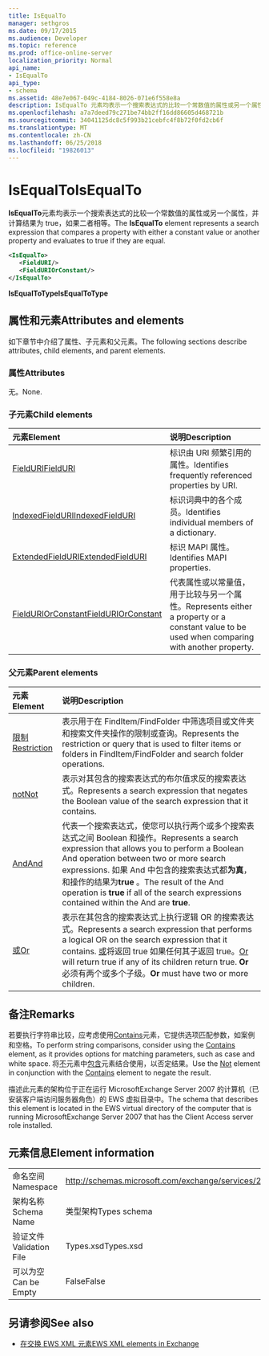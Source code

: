 ```yaml
---
title: IsEqualTo
manager: sethgros
ms.date: 09/17/2015
ms.audience: Developer
ms.topic: reference
ms.prod: office-online-server
localization_priority: Normal
api_name:
- IsEqualTo
api_type:
- schema
ms.assetid: 48e7e067-049c-4184-8026-071e6f558e8a
description: IsEqualTo 元素均表示一个搜索表达式的比较一个常数值的属性或另一个属性，并计算结果为 true，如果二者相等。
ms.openlocfilehash: a7a7deed79c271be74bb2ff16dd86605d468721b
ms.sourcegitcommit: 34041125dc8c5f993b21cebfc4f8b72f0fd2cb6f
ms.translationtype: MT
ms.contentlocale: zh-CN
ms.lasthandoff: 06/25/2018
ms.locfileid: "19826013"
---
```

# <a name="isequalto"></a><span data-ttu-id="2a0ef-103">IsEqualTo</span><span class="sxs-lookup"><span data-stu-id="2a0ef-103">IsEqualTo</span></span>

<span data-ttu-id="2a0ef-104">**IsEqualTo**元素均表示一个搜索表达式的比较一个常数值的属性或另一个属性，并计算结果为 true，如果二者相等。</span><span class="sxs-lookup"><span data-stu-id="2a0ef-104">The **IsEqualTo** element represents a search expression that compares a property with either a constant value or another property and evaluates to true if they are equal.</span></span> 
  
```xml
<IsEqualTo>
   <FieldURI/>
   <FieldURIOrConstant/>
</IsEqualTo>
```

 <span data-ttu-id="2a0ef-105">**IsEqualToType**</span><span class="sxs-lookup"><span data-stu-id="2a0ef-105">**IsEqualToType**</span></span>
## <a name="attributes-and-elements"></a><span data-ttu-id="2a0ef-106">属性和元素</span><span class="sxs-lookup"><span data-stu-id="2a0ef-106">Attributes and elements</span></span>

<span data-ttu-id="2a0ef-107">如下章节中介绍了属性、子元素和父元素。</span><span class="sxs-lookup"><span data-stu-id="2a0ef-107">The following sections describe attributes, child elements, and parent elements.</span></span>
  
### <a name="attributes"></a><span data-ttu-id="2a0ef-108">属性</span><span class="sxs-lookup"><span data-stu-id="2a0ef-108">Attributes</span></span>

<span data-ttu-id="2a0ef-109">无。</span><span class="sxs-lookup"><span data-stu-id="2a0ef-109">None.</span></span>
  
### <a name="child-elements"></a><span data-ttu-id="2a0ef-110">子元素</span><span class="sxs-lookup"><span data-stu-id="2a0ef-110">Child elements</span></span>

|<span data-ttu-id="2a0ef-111">**元素**</span><span class="sxs-lookup"><span data-stu-id="2a0ef-111">**Element**</span></span>|<span data-ttu-id="2a0ef-112">**说明**</span><span class="sxs-lookup"><span data-stu-id="2a0ef-112">**Description**</span></span>|
|:-----|:-----|
|[<span data-ttu-id="2a0ef-113">FieldURI</span><span class="sxs-lookup"><span data-stu-id="2a0ef-113">FieldURI</span></span>](fielduri.md) <br/> |<span data-ttu-id="2a0ef-114">标识由 URI 频繁引用的属性。</span><span class="sxs-lookup"><span data-stu-id="2a0ef-114">Identifies frequently referenced properties by URI.</span></span>  <br/> |
|[<span data-ttu-id="2a0ef-115">IndexedFieldURI</span><span class="sxs-lookup"><span data-stu-id="2a0ef-115">IndexedFieldURI</span></span>](indexedfielduri.md) <br/> |<span data-ttu-id="2a0ef-116">标识词典中的各个成员。</span><span class="sxs-lookup"><span data-stu-id="2a0ef-116">Identifies individual members of a dictionary.</span></span>  <br/> |
|[<span data-ttu-id="2a0ef-117">ExtendedFieldURI</span><span class="sxs-lookup"><span data-stu-id="2a0ef-117">ExtendedFieldURI</span></span>](extendedfielduri.md) <br/> |<span data-ttu-id="2a0ef-118">标识 MAPI 属性。</span><span class="sxs-lookup"><span data-stu-id="2a0ef-118">Identifies MAPI properties.</span></span>  <br/> |
|[<span data-ttu-id="2a0ef-119">FieldURIOrConstant</span><span class="sxs-lookup"><span data-stu-id="2a0ef-119">FieldURIOrConstant</span></span>](fielduriorconstant.md) <br/> |<span data-ttu-id="2a0ef-120">代表属性或以常量值，用于比较与另一个属性。</span><span class="sxs-lookup"><span data-stu-id="2a0ef-120">Represents either a property or a constant value to be used when comparing with another property.</span></span>  <br/> |
   
### <a name="parent-elements"></a><span data-ttu-id="2a0ef-121">父元素</span><span class="sxs-lookup"><span data-stu-id="2a0ef-121">Parent elements</span></span>

|<span data-ttu-id="2a0ef-122">**元素**</span><span class="sxs-lookup"><span data-stu-id="2a0ef-122">**Element**</span></span>|<span data-ttu-id="2a0ef-123">**说明**</span><span class="sxs-lookup"><span data-stu-id="2a0ef-123">**Description**</span></span>|
|:-----|:-----|
|[<span data-ttu-id="2a0ef-124">限制</span><span class="sxs-lookup"><span data-stu-id="2a0ef-124">Restriction</span></span>](restriction.md) <br/> |<span data-ttu-id="2a0ef-125">表示用于在 FindItem/FindFolder 中筛选项目或文件夹和搜索文件夹操作的限制或查询。</span><span class="sxs-lookup"><span data-stu-id="2a0ef-125">Represents the restriction or query that is used to filter items or folders in FindItem/FindFolder and search folder operations.</span></span>  <br/> |
|[<span data-ttu-id="2a0ef-126">not</span><span class="sxs-lookup"><span data-stu-id="2a0ef-126">Not</span></span>](not.md) <br/> |<span data-ttu-id="2a0ef-127">表示对其包含的搜索表达式的布尔值求反的搜索表达式。</span><span class="sxs-lookup"><span data-stu-id="2a0ef-127">Represents a search expression that negates the Boolean value of the search expression that it contains.</span></span>  <br/> |
|[<span data-ttu-id="2a0ef-128">And</span><span class="sxs-lookup"><span data-stu-id="2a0ef-128">And</span></span>](and.md) <br/> |<span data-ttu-id="2a0ef-129">代表一个搜索表达式，使您可以执行两个或多个搜索表达式之间 Boolean 和操作。</span><span class="sxs-lookup"><span data-stu-id="2a0ef-129">Represents a search expression that allows you to perform a Boolean And operation between two or more search expressions.</span></span> <span data-ttu-id="2a0ef-130">如果 And 中包含的搜索表达式都**为真**，和操作的结果为**true** 。</span><span class="sxs-lookup"><span data-stu-id="2a0ef-130">The result of the And operation is **true** if all of the search expressions contained within the And are **true**.</span></span>  <br/> |
|[<span data-ttu-id="2a0ef-131">或</span><span class="sxs-lookup"><span data-stu-id="2a0ef-131">Or</span></span>](or.md) <br/> |<span data-ttu-id="2a0ef-132">表示在其包含的搜索表达式上执行逻辑 OR 的搜索表达式。</span><span class="sxs-lookup"><span data-stu-id="2a0ef-132">Represents a search expression that performs a logical OR on the search expression that it contains.</span></span> <span data-ttu-id="2a0ef-133">[或](or.md)将返回 true 如果任何其子返回 true。</span><span class="sxs-lookup"><span data-stu-id="2a0ef-133">[Or](or.md) will return true if any of its children return true.</span></span> <span data-ttu-id="2a0ef-134">**Or** 必须有两个或多个子级。</span><span class="sxs-lookup"><span data-stu-id="2a0ef-134">**Or** must have two or more children.</span></span>  <br/> |
   
## <a name="remarks"></a><span data-ttu-id="2a0ef-135">备注</span><span class="sxs-lookup"><span data-stu-id="2a0ef-135">Remarks</span></span>

<span data-ttu-id="2a0ef-136">若要执行字符串比较，应考虑使用[Contains](contains.md)元素，它提供选项匹配参数，如案例和空格。</span><span class="sxs-lookup"><span data-stu-id="2a0ef-136">To perform string comparisons, consider using the [Contains](contains.md) element, as it provides options for matching parameters, such as case and white space.</span></span> <span data-ttu-id="2a0ef-137">将[不](not.md)元素中[包含](contains.md)元素结合使用，以否定结果。</span><span class="sxs-lookup"><span data-stu-id="2a0ef-137">Use the [Not](not.md) element in conjunction with the [Contains](contains.md) element to negate the result.</span></span> 
  
<span data-ttu-id="2a0ef-138">描述此元素的架构位于正在运行 MicrosoftExchange Server 2007 的计算机（已安装客户端访问服务器角色）的 EWS 虚拟目录中。</span><span class="sxs-lookup"><span data-stu-id="2a0ef-138">The schema that describes this element is located in the EWS virtual directory of the computer that is running MicrosoftExchange Server 2007 that has the Client Access server role installed.</span></span>
  
## <a name="element-information"></a><span data-ttu-id="2a0ef-139">元素信息</span><span class="sxs-lookup"><span data-stu-id="2a0ef-139">Element information</span></span>

|||
|:-----|:-----|
|<span data-ttu-id="2a0ef-140">命名空间</span><span class="sxs-lookup"><span data-stu-id="2a0ef-140">Namespace</span></span>  <br/> |http://schemas.microsoft.com/exchange/services/2006/types  <br/> |
|<span data-ttu-id="2a0ef-141">架构名称</span><span class="sxs-lookup"><span data-stu-id="2a0ef-141">Schema Name</span></span>  <br/> |<span data-ttu-id="2a0ef-142">类型架构</span><span class="sxs-lookup"><span data-stu-id="2a0ef-142">Types schema</span></span>  <br/> |
|<span data-ttu-id="2a0ef-143">验证文件</span><span class="sxs-lookup"><span data-stu-id="2a0ef-143">Validation File</span></span>  <br/> |<span data-ttu-id="2a0ef-144">Types.xsd</span><span class="sxs-lookup"><span data-stu-id="2a0ef-144">Types.xsd</span></span>  <br/> |
|<span data-ttu-id="2a0ef-145">可以为空</span><span class="sxs-lookup"><span data-stu-id="2a0ef-145">Can be Empty</span></span>  <br/> |<span data-ttu-id="2a0ef-146">False</span><span class="sxs-lookup"><span data-stu-id="2a0ef-146">False</span></span>  <br/> |
   
## <a name="see-also"></a><span data-ttu-id="2a0ef-147">另请参阅</span><span class="sxs-lookup"><span data-stu-id="2a0ef-147">See also</span></span>



- [<span data-ttu-id="2a0ef-148">在交换 EWS XML 元素</span><span class="sxs-lookup"><span data-stu-id="2a0ef-148">EWS XML elements in Exchange</span></span>](ews-xml-elements-in-exchange.md)

